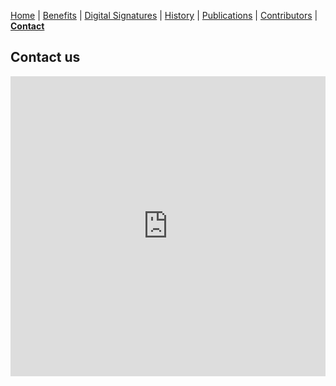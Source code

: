 [Home](index) | [Benefits](benefits) | [Digital Signatures](signatures)  | [History](history) | [Publications](publications) | [Contributors](contributors) | **[Contact](contact)**

## Contact us

<iframe width="640px" height="480px" src="https://forms.office.com/e/e9vDbusXG5?embed=true" frameborder="0" marginwidth="0" marginheight="0" style="border: none; max-width:100%; max-height:100vh" allowfullscreen webkitallowfullscreen mozallowfullscreen msallowfullscreen> </iframe>

